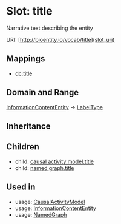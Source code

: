 # Slot: title


Narrative text describing the entity

URI: [http://bioentity.io/vocab/title](slot_uri)
## Mappings

 * [dc:title](http://purl.obolibrary.org/obo/dc_title)
## Domain and Range

[InformationContentEntity](InformationContentEntity.md) -> [LabelType](LabelType.md)
## Inheritance

## Children

 *  child: [causal activity model.title](causal_activity_model_title.md)
 *  child: [named graph.title](named_graph_title.md)
## Used in

 *  usage: [CausalActivityModel](CausalActivityModel.md)
 *  usage: [InformationContentEntity](InformationContentEntity.md)
 *  usage: [NamedGraph](NamedGraph.md)
